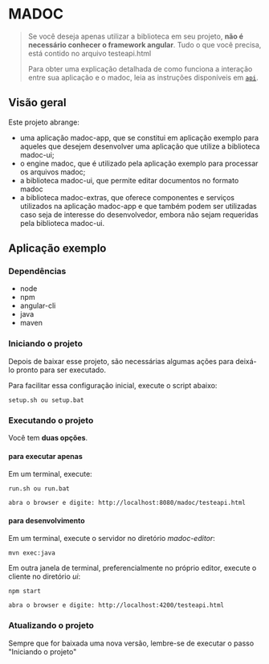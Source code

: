 # MADOC

> Se você deseja apenas utilizar a biblioteca em seu projeto, **não é necessário conhecer o framework angular**. Tudo o que você precisa, está contido no arquivo testeapi.html
>
> Para obter uma explicação detalhada de como funciona a interação entre sua aplicação e o madoc, leia as instruções disponíveis em [`api`](#API).


## Visão geral

Este projeto abrange:

- uma aplicação madoc-app, que se constitui em aplicação exemplo para aqueles que desejem desenvolver uma aplicação que utilize a biblioteca  madoc-ui;
- o engine madoc, que é utilizado pela aplicação exemplo para processar os arquivos madoc;
- a biblioteca madoc-ui, que permite editar documentos no formato madoc
- a biblioteca madoc-extras, que oferece componentes e serviços utilizados na aplicação madoc-app e que também podem ser utilizadas caso seja de interesse do desenvolvedor, embora não sejam requeridas pela biblioteca madoc-ui.

## Aplicação exemplo

### Dependências
- node
- npm
- angular-cli
- java
- maven


### Iniciando o projeto

Depois de baixar esse projeto, são necessárias algumas ações para deixá-lo pronto para ser executado.

Para facilitar essa configuração inicial, execute o script abaixo:

    setup.sh ou setup.bat

### Executando o projeto

Você tem <strong>duas opções</strong>.


#### para executar apenas

Em um terminal, execute:

    run.sh ou run.bat

    abra o browser e digite: http://localhost:8080/madoc/testeapi.html

#### para desenvolvimento

Em um terminal, execute o servidor no diretório <em>madoc-editor</em>:

    mvn exec:java

Em outra janela de terminal, preferencialmente no próprio editor, execute o cliente no diretório <em>ui</em>:

    npm start

    abra o browser e digite: http://localhost:4200/testeapi.html

### Atualizando o projeto

Sempre que for baixada uma nova versão, lembre-se de executar o passo "Iniciando o projeto"


